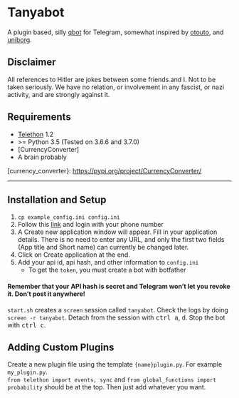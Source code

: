 # Tanyabot

A plugin based, silly [qbot] for Telegram, somewhat inspired by [otouto], and [uniborg].  

[otouto]: https://github.com/topkecleon/otouto/
[uniborg]: https://github.com/uniborg/uniborg
[qbot]: https://github.com/Qwerty-Space/qbot

## Disclaimer
All references to Hitler are jokes between some friends and I. Not to be taken seriously. We have no relation, or involvement in any fascist, or nazi activity, and are strongly against it.

## Requirements
- [Telethon] 1.2
- \>= Python 3.5 (Tested on 3.6.6 and 3.7.0)
- [CurrencyConverter]
- A brain probably

[Telethon]: https://github.com/LonamiWebs/Telethon
[currency_converter}: https://pypi.org/project/CurrencyConverter/

---

## Installation and Setup

1.  `cp example_config.ini config.ini`
1.  Follow this [link][my telegram] and login with your phone number
1.  A Create new application window will appear.  Fill in your application details.  There is no need to enter any URL, and only the first two fields (App title and Short name) can currently be changed later.
1.  Click on Create application at the end.  
1.  Add your api id, api hash, and other information to `config.ini`
    -  To get the `token`, you must create a bot with botfather

#### Remember that your API hash is secret and Telegram won’t let you revoke it.  Don’t post it anywhere!

[my telegram]: https://my.telegram.org/

`start.sh` creates a `screen` session called `tanyabot`.  Check the logs by doing `screen -r tanyabot`.  Detach from the session with <kbd>ctrl a</kbd>, <kbd>d</kbd>.  Stop the bot with <kbd>ctrl c</kbd>.


## Adding Custom Plugins

Create a new plugin file using the template `{name}plugin.py`.  For example `my_plugin.py`.  
`from telethon import events, sync` and `from global_functions import probability` should be at the top.  Then just add whatever you want.
